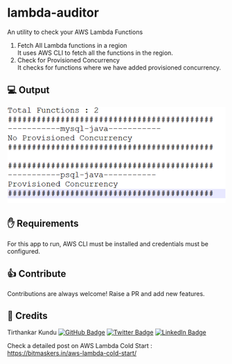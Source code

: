 # lambda-auditor
An utility to check your AWS Lambda Functions

1. Fetch All Lambda functions in a region <br>
   It uses AWS CLI to fetch all the functions in the region.
2. Check for Provisioned Concurrency <br>
   It checks for functions where we have added provisioned concurrency.

## :computer: Output <br>
![Ouput](https://github.com/tirthankarkundu17/lambda-auditor/blob/master/images/output.png)

## :raised_hand: Requirements <br>
For this app to run, AWS CLI must be installed and credentials must be configured.

## :thumbsup: Contribute

Contributions are always welcome!
Raise a PR and add new features.

<!-- CREDITS -->
## :scroll: Credits

Tirthankar Kundu
[![GitHub Badge](https://img.shields.io/badge/GitHub-100000?style=for-the-badge&logo=github&logoColor=white)](https://github.com/tirthankarkundu17)
[![Twitter Badge](https://img.shields.io/badge/Twitter-1DA1F2?style=for-the-badge&logo=twitter&logoColor=white)](https://twitter.com/tirthankar_k)
[![LinkedIn Badge](https://img.shields.io/badge/LinkedIn-0077B5?style=for-the-badge&logo=linkedin&logoColor=white)](https://www.linkedin.com/in/kundutirthankar/)

Check a detailed post on AWS Lambda Cold Start : https://bitmaskers.in/aws-lambda-cold-start/
